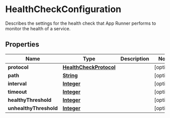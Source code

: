 

# HealthCheckConfiguration

Describes the settings for the health check that App Runner performs to monitor the health of a service.

## Properties

| Name | Type | Description | Notes |
|------------ | ------------- | ------------- | -------------|
|**protocol** | [**HealthCheckProtocol**](HealthCheckProtocol.md) |  |  [optional] |
|**path** | [**String**](String.md) |  |  [optional] |
|**interval** | [**Integer**](Integer.md) |  |  [optional] |
|**timeout** | [**Integer**](Integer.md) |  |  [optional] |
|**healthyThreshold** | [**Integer**](Integer.md) |  |  [optional] |
|**unhealthyThreshold** | [**Integer**](Integer.md) |  |  [optional] |



